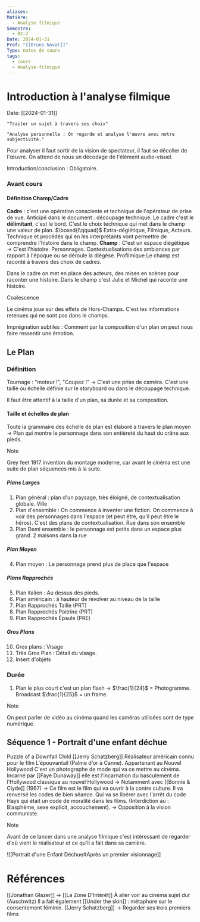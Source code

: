 ```yaml
---
aliases:
Matière:
  - Analyse filmique
Semestre:
  - B2-2
Date: 2024-01-31
Prof: "[[Bruno Novat]]"
Type: notes de cours
tags:
  - cours
  - Analyse-filmique
---
```

# Introduction à l'analyse filmique
Date: [[2024-01-31]] 

	"Traiter un sujet à travers ses choix"

	"Analyse personnelle : On regarde et analyse l'œuvre avec notre subjectivité."

Pour analyser il faut sortir de la vision de spectateur, il faut se décoller de l'œuvre. On attend de nous un décodage de l'élément audio-visuel. 

Introduction/conclusion : Obligatoire. 
### Avant cours 
#### Définition Champ/Cadre
**Cadre** : c'est une opération consciente et technique de l'opérateur de prise de vue. Anticipé dans le document : découpage technique. Le cadre c'est le **délimitant**, c'est le bord. C'est le choix technique qui met dans le champ une valeur de plan. $\boxed{l\qquad}$ 
Extra-dégiétique, Filmique, Acteurs. 
Technique et procédés qui en les interprétants vont permettre de comprendre l'histoire dans le champ. 
**Champ** : C'est un espace diégétique → C'est l'histoire. Personnages. Contextualisations des ambiances par rapport à l'époque ou se déroule la diégèse. 
Profilmique
Le champ est raconté à travers des choix de cadres. 

Dans le cadre on met en place des acteurs, des mises en scènes pour raconter une histoire. Dans le champ c'est Julie et Michel qui raconte une histoire.

Coalescence 

Le cinéma joue sur des effets de Hors-Champs. C'est les informations retenues qui ne sont pas dans le champs. 

Imprégnation subtiles : Comment par la composition d'un plan on peut nous faire ressentir une émotion. 
## Le Plan

### Définition 

Tournage : "moteur !", "Coupez !" → C'est une prise de caméra. C'est une taille ou échelle définie sur le storyboard ou dans le découpage technique. 

Il faut être attentif à la taille d'un plan, sa durée et sa composition. 
#### Taille et échelles de plan
Toute la grammaire des échelle de plan est élaboré à travers le plan moyen → Plan qui montre le personnage dans son entièreté du haut du crâne aux pieds. 

>[!note]
>Grey feet 1917 invention du montage moderne, car avant le cinéma est une suite de plan séquences mis à la suite. 

##### Plans Larges
1. Plan général : plan d'un paysage, très éloigné, de contextualisation globale. Ville
2. Plan d'ensemble : On commence à inventer une fiction. On commence à voir des personnages dans l'espace (et peut être, qu'il peut être le héros). C'est des plans de contextualisation. Rue dans son ensemble
3. Plan Demi ensemble : le personnage est petits dans un espace plus grand. 2 maisons dans la rue
##### Plan Moyen
4. Plan moyen : Le personnage prend plus de place que l'espace 
##### Plans Rapprochés
5. Plan italien : Au dessus des pieds. 
6. Plan américain : à hauteur de révolver au niveau de la taille 
7. Plan Rapprochés Taille (PRT)
8. Plan Rapprochés Poitrine (PRT)
9. Plan Rapprochés Épaule (PRE)
##### Gros Plans
10. Gros plans : Visage
11. Très Gros Plan : Détail du visage. 
12. Insert d'objets 

### Durée 
1. Plan le plus court c'est un plan flash → $\frac{1}{24}$ = Photogramme. Broadcast $\frac{1}{25}$ = un frame. 



>[!note]
>On peut parler de vidéo au cinéma quand les caméras utilisées sont de type numérique. 
## Séquence 1 - Portrait d'une enfant déchue
Puzzle of a Downfall Child
[[Jerry Schatzberg]] Réalisateur américain connu pour le film L'épouvantail (Palme d'or à Canne). Appartenant au Nouvel Hollywood
C'est un photographe de mode qui va ce mettre au cinéma. 
Incarné par [[Faye Dunaway]] elle est l'incarnation du basculement de l'Hollywood classique au nouvel Hollywood → Notamment avec [[Bonnie & Clyde]] (1967) → Ce film est le film qui va ouvrir à la contre culture. Il va renversé les codes de bien séance. 
Qui va se libérer avec l'arrêt du code Hays qui était un code de moralité dans les films. (Interdiction au : Blasphème, sexe explicit, accouchement). → Opposition à la vision communiste. 

>[!note]
>Avant de ce lancer dans une analyse filmique c'est intéressant de regarder d'où vient le réalisateur et ce qu'il a fait dans sa carrière. 

![[Portrait d'une Enfant Déchue#Après un premier visionnage]]

# Références

[[Jonathan Glazer]] → [[La Zone D'Intérêt]] À aller voir au cinéma sujet dur (Auschwitz)
Il a fait également [[Under the skin]] : métaphore sur le consentement féminin. 
[[Jerry Schatzberg]] → Regarder ses trois premiers films 
